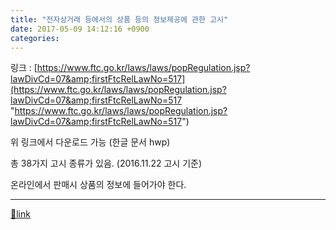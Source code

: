 ```yaml
---
title: "전자상거래 등에서의 상품 등의 정보제공에 관한 고시"
date: 2017-05-09 14:12:16 +0900
categories: 
---
```

  

링크 : [https://www.ftc.go.kr/laws/laws/popRegulation.jsp?lawDivCd=07&amp;firstFtcRelLawNo=517](https://www.ftc.go.kr/laws/laws/popRegulation.jsp?lawDivCd=07&amp;firstFtcRelLawNo=517 "https://www.ftc.go.kr/laws/laws/popRegulation.jsp?lawDivCd=07&amp;firstFtcRelLawNo=517")

위 링크에서 다운로드 가능 (한글 문서 hwp)

총 38가지 고시 종류가 있음. (2016.11.22 고시 기준)

  


온라인에서 판매시 상품의 정보에 들어가야 한다.

  




  ***
[🔗link](http://www.mins01.com/mh/tech/read/1074)